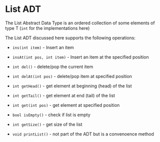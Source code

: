 List ADT
========
The List Abstract Data Type is an ordered collection of some elements
of type T (`int` for the implementations here)

The List ADT discussed here supports the following operations:
- `ins(int item)` - Insert an item
- `insAt(int pos, int item)` - Insert an item at the specified position

- `int del()` - delete/pop the current item
- `int delAt(int pos)` - delete/pop item at specified position

- `int getHead()` - get element at beginning (head) of the list
- `int getTail()` - get element at end (tail) of the list
- `int get(int pos)` - get element at specified position

- `bool isEmpty()` - check if list is empty
- `int getSize()` - get size of the list

- `void printList()` - not part of the ADT but is a convenoence method

